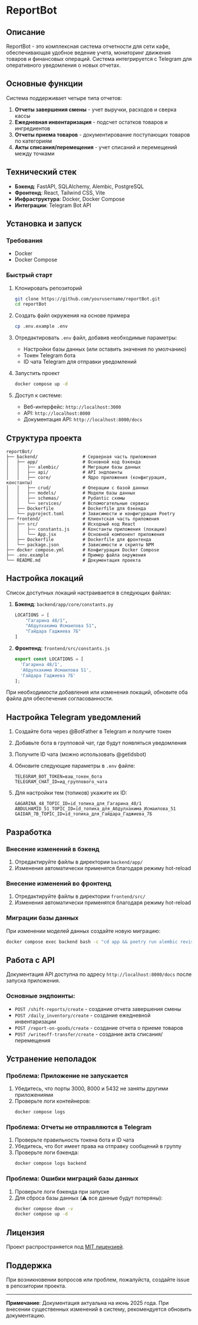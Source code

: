 # ReportBot

## Описание
ReportBot - это комплексная система отчетности для сети кафе, обеспечивающая удобное ведение учета, мониторинг движения товаров и финансовых операций. Система интегрируется с Telegram для оперативного уведомления о новых отчетах.

## Основные функции

Система поддерживает четыре типа отчетов:
1. **Отчеты завершения смены** - учет выручки, расходов и сверка кассы
2. **Ежедневная инвентаризация** - подсчет остатков товаров и ингредиентов
3. **Отчеты приема товаров** - документирование поступающих товаров по категориям
4. **Акты списания/перемещения** - учет списаний и перемещений между точками

## Технический стек

- **Бэкенд**: FastAPI, SQLAlchemy, Alembic, PostgreSQL
- **Фронтенд**: React, Tailwind CSS, Vite
- **Инфраструктура**: Docker, Docker Compose
- **Интеграции**: Telegram Bot API

## Установка и запуск

### Требования
- Docker
- Docker Compose

### Быстрый старт
1. Клонировать репозиторий
   ```bash
   git clone https://github.com/yourusername/reportBot.git
   cd reportBot
   ```

2. Создать файл окружения на основе примера
   ```bash
   cp .env.example .env
   ```

3. Отредактировать `.env` файл, добавив необходимые параметры:
   - Настройки базы данных (или оставить значения по умолчанию)
   - Токен Telegram бота
   - ID чата Telegram для отправки уведомлений

4. Запустить проект
   ```bash
   docker compose up -d
   ```

5. Доступ к системе:
   - Веб-интерфейс: `http://localhost:3000`
   - API: `http://localhost:8000`
   - Документация API: `http://localhost:8000/docs`

## Структура проекта

```
reportBot/
├── backend/                 # Серверная часть приложения
│   ├── app/                 # Основной код бэкенда
│   │   ├── alembic/         # Миграции базы данных
│   │   ├── api/             # API эндпоинты
│   │   ├── core/            # Ядро приложения (конфигурация, константы)
│   │   ├── crud/            # Операции с базой данных
│   │   ├── models/          # Модели базы данных
│   │   ├── schemas/         # Pydantic схемы
│   │   └── services/        # Вспомогательные сервисы
│   ├── Dockerfile           # Dockerfile для бэкенда
│   └── pyproject.toml       # Зависимости и конфигурация Poetry
├── frontend/                # Клиентская часть приложения
│   ├── src/                 # Исходный код React
│   │   ├── constants.js     # Константы приложения (локации)
│   │   └── App.jsx          # Основной компонент приложения
│   ├── Dockerfile           # Dockerfile для фронтенда
│   └── package.json         # Зависимости и скрипты NPM
├── docker compose.yml       # Конфигурация Docker Compose
├── .env.example             # Пример файла окружения
└── README.md                # Документация проекта
```

## Настройка локаций

Список доступных локаций настраивается в следующих файлах:

1. **Бэкенд**: `backend/app/core/constants.py`
   ```python
   LOCATIONS = [
       "Гагарина 48/1",
       "Абдулхакима Исмаилова 51",
       "Гайдара Гаджиева 7Б"
   ]
   ```

2. **Фронтенд**: `frontend/src/constants.js`
   ```javascript
   export const LOCATIONS = [
     'Гагарина 48/1',
     'Абдулхакима Исмаилова 51',
     'Гайдара Гаджиева 7Б'
   ];
   ```

При необходимости добавления или изменения локаций, обновите оба файла для обеспечения согласованности.

## Настройка Telegram уведомлений

1. Создайте бота через @BotFather в Telegram и получите токен
2. Добавьте бота в групповой чат, где будут появляться уведомления
3. Получите ID чата (можно использовать @getidsbot)
4. Обновите следующие параметры в `.env` файле:
   ```
   TELEGRAM_BOT_TOKEN=ваш_токен_бота
   TELEGRAM_CHAT_ID=ид_группового_чата
   ```

5. Для настройки тем (топиков) укажите их ID:
   ```
   GAGARINA_48_TOPIC_ID=id_топика_для_Гагарина_48/1
   ABDULHAMID_51_TOPIC_ID=id_топика_для_Абдулхакима_Исмаилова_51
   GAIDAR_7B_TOPIC_ID=id_топика_для_Гайдара_Гаджиева_7Б
   ```

## Разработка

### Внесение изменений в бэкенд
1. Отредактируйте файлы в директории `backend/app/`
2. Изменения автоматически применятся благодаря режиму hot-reload

### Внесение изменений во фронтенд
1. Отредактируйте файлы в директории `frontend/src/`
2. Изменения автоматически применятся благодаря режиму hot-reload

### Миграции базы данных
При изменении моделей данных создайте новую миграцию:
```bash
docker compose exec backend bash -c "cd app && poetry run alembic revision --autogenerate -m 'описание изменений'"
```

## Работа с API

Документация API доступна по адресу `http://localhost:8000/docs` после запуска приложения.

### Основные эндпоинты:

- `POST /shift-reports/create` - создание отчета завершения смены
- `POST /daily_inventory/create` - создание ежедневной инвентаризации
- `POST /report-on-goods/create` - создание отчета о приеме товаров
- `POST /writeoff-transfer/create` - создание акта списания/перемещения

## Устранение неполадок

### Проблема: Приложение не запускается
1. Убедитесь, что порты 3000, 8000 и 5432 не заняты другими приложениями
2. Проверьте логи контейнеров:
   ```bash
   docker compose logs
   ```

### Проблема: Отчеты не отправляются в Telegram
1. Проверьте правильность токена бота и ID чата
2. Убедитесь, что бот имеет права на отправку сообщений в группу
3. Проверьте логи бэкенда:
   ```bash
   docker compose logs backend
   ```

### Проблема: Ошибки миграций базы данных
1. Проверьте логи бэкенда при запуске
2. Для сброса базы данных (⚠️ все данные будут потеряны):
   ```bash
   docker compose down -v
   docker compose up -d
   ```

## Лицензия

Проект распространяется под [MIT лицензией](LICENSE).

## Поддержка

При возникновении вопросов или проблем, пожалуйста, создайте issue в репозитории проекта.

---

**Примечание**: Документация актуальна на июнь 2025 года. При внесении существенных изменений в систему, рекомендуется обновить документацию.